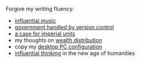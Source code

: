 Forgive my writing fluency:

- [influential music](./music.md)
- [government handled by version control](./govt_version_control.md)
- [a case for imperial units](./imperial_units.md)
- my thoughts on [wealth distribution](./wealth_dist.md)
- copy my [desktop PC configuration](../pc/index.md)
- [influential thinking](./conv.md) in the new age of humanities
